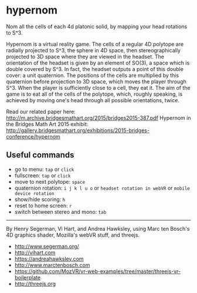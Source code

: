 # hypernom
Nom all the cells of each 4d platonic solid, by mapping your head rotations to S^3. 

Hypernom is a virtual reality game. The cells of a regular 4D polytope are radially projected to S^3, the sphere in 4D space, then stereographically projected to 3D space where they are viewed in the headset. The orientation of the headset is given by an element of SO(3), a space which is double covered by S^3. In fact, the headset outputs a point of this double cover: a unit quaternion. The positions of the cells are multiplied by this quaternion before projection to 3D space, which moves the player through S^3. When the player is sufficiently close to a cell, they eat it. The aim of the game is to eat all of the cells of the polytope, which, roughly speaking, is achieved by moving one's head through all possible orientations, twice.

Read our related paper here: http://m.archive.bridgesmathart.org/2015/bridges2015-387.pdf
Hypernom in the Bridges Math Art 2015 exhibit: http://gallery.bridgesmathart.org/exhibitions/2015-bridges-conference/hypernom

## Useful commands 

- go to menu: ```tap``` or ```click```
- fullscreen: ```tap``` or ```click```
- move to next polytope: ```space```
- quaternion rotation: ```i j k l u o``` or ```headset rotation in webVR``` or ```mobile device rotation```
- show/hide scoring: ```h```
- reset to home screen: ```r```
- switch between stereo and mono: ```tab```

--------------------

By Henry Segerman, Vi Hart, and Andrea Hawksley, using Marc ten Bosch's 4D graphics shader, Mozilla's webVR stuff, and threejs.

- http://www.segerman.org/
- http://vihart.com
- https://andreahawksley.com
- http://www.marctenbosch.com
- https://github.com/MozVR/vr-web-examples/tree/master/threejs-vr-boilerplate
- http://threejs.org

